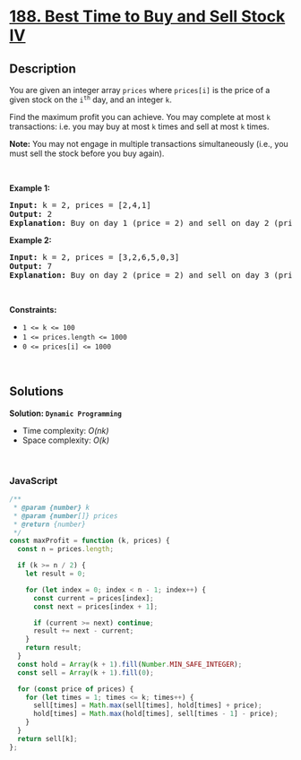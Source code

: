 # [188. Best Time to Buy and Sell Stock IV](https://leetcode.com/problems/best-time-to-buy-and-sell-stock-iv)

## Description

<div class="elfjS" data-track-load="description_content"><p>You are given an integer array <code>prices</code> where <code>prices[i]</code> is the price of a given stock on the <code>i<sup>th</sup></code> day, and an integer <code>k</code>.</p>

<p>Find the maximum profit you can achieve. You may complete at most <code>k</code> transactions: i.e. you may buy at most <code>k</code> times and sell at most <code>k</code> times.</p>

<p><strong>Note:</strong> You may not engage in multiple transactions simultaneously (i.e., you must sell the stock before you buy again).</p>

<p>&nbsp;</p>
<p><strong class="example">Example 1:</strong></p>

<pre><strong>Input:</strong> k = 2, prices = [2,4,1]
<strong>Output:</strong> 2
<strong>Explanation:</strong> Buy on day 1 (price = 2) and sell on day 2 (price = 4), profit = 4-2 = 2.
</pre>

<p><strong class="example">Example 2:</strong></p>

<pre><strong>Input:</strong> k = 2, prices = [3,2,6,5,0,3]
<strong>Output:</strong> 7
<strong>Explanation:</strong> Buy on day 2 (price = 2) and sell on day 3 (price = 6), profit = 6-2 = 4. Then buy on day 5 (price = 0) and sell on day 6 (price = 3), profit = 3-0 = 3.
</pre>

<p>&nbsp;</p>
<p><strong>Constraints:</strong></p>

<ul>
	<li><code>1 &lt;= k &lt;= 100</code></li>
	<li><code>1 &lt;= prices.length &lt;= 1000</code></li>
	<li><code>0 &lt;= prices[i] &lt;= 1000</code></li>
</ul>
</div>

<p>&nbsp;</p>

## Solutions

**Solution: `Dynamic Programming`**

- Time complexity: <em>O(nk)</em>
- Space complexity: <em>O(k)</em>

<p>&nbsp;</p>

### **JavaScript**

```js
/**
 * @param {number} k
 * @param {number[]} prices
 * @return {number}
 */
const maxProfit = function (k, prices) {
  const n = prices.length;

  if (k >= n / 2) {
    let result = 0;

    for (let index = 0; index < n - 1; index++) {
      const current = prices[index];
      const next = prices[index + 1];

      if (current >= next) continue;
      result += next - current;
    }
    return result;
  }
  const hold = Array(k + 1).fill(Number.MIN_SAFE_INTEGER);
  const sell = Array(k + 1).fill(0);

  for (const price of prices) {
    for (let times = 1; times <= k; times++) {
      sell[times] = Math.max(sell[times], hold[times] + price);
      hold[times] = Math.max(hold[times], sell[times - 1] - price);
    }
  }
  return sell[k];
};
```
